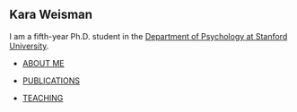 ## Kara Weisman

I am a fifth-year Ph.D. student in the [Department of Psychology at Stanford University](https://psychology.stanford.edu/).

* [ABOUT ME](https://kgweisman.github.io/about)

* [PUBLICATIONS](https://kgweisman.github.io/publications)

* [TEACHING](https://kgweisman.github.io/teaching)

